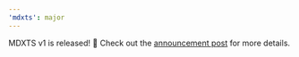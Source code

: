 ```yaml
---
'mdxts': major
---
```


MDXTS v1 is released! 🎉 Check out the [announcement post](https://www.mdxts.dev/blog/introducing-mdxts) for more details.
